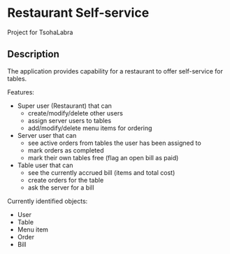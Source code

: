 # Restaurant Self-service
Project for TsohaLabra

## Description
The application provides capability for a restaurant to offer self-service for tables.

Features:
- Super user (Restaurant) that can
  - create/modify/delete other users
  - assign server users to tables
  - add/modify/delete menu items for ordering
- Server user that can
  - see active orders from tables the user has been assigned to
  - mark orders as completed
  - mark their own tables free (flag an open bill as paid)
- Table user that can
  - see the currently accrued bill (items and total cost)
  - create orders for the table
  - ask the server for a bill

Currently identified objects:
- User
- Table
- Menu item
- Order
- Bill
